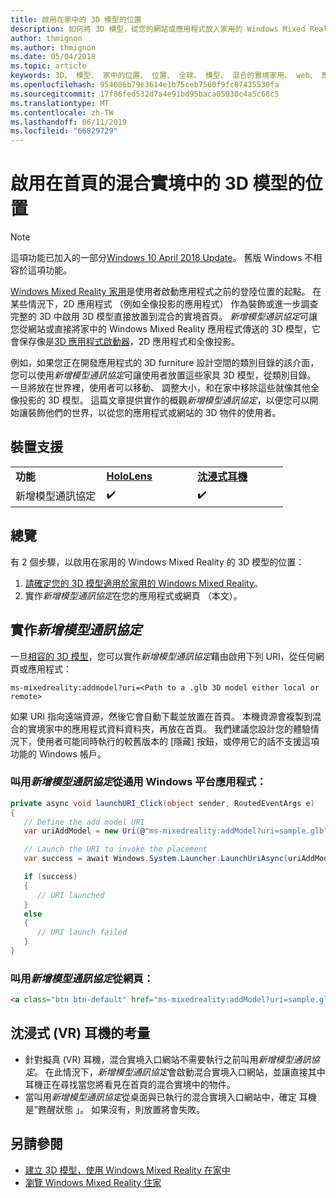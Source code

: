 ```yaml
---
title: 啟用在家中的 3D 模型的位置
description: 如何將 3D 模型，從您的網站或應用程式放入家用的 Windows Mixed Reality
author: thmignon
ms.author: thmignon
ms.date: 05/04/2018
ms.topic: article
keywords: 3D、 模型、 家中的位置、 位置、 全球、 模型、 混合的實境家用、 web、 應用程式
ms.openlocfilehash: 954086b79e3614e1b75ceb7560f9fc87435530fa
ms.sourcegitcommit: 17f86fed532d7a4e91bd95baca05930c4a5c68c5
ms.translationtype: MT
ms.contentlocale: zh-TW
ms.lasthandoff: 06/11/2019
ms.locfileid: "66829729"
---
```

# <a name="enable-placement-of-3d-models-in-the-mixed-reality-home"></a>啟用在首頁的混合實境中的 3D 模型的位置

> [!NOTE]
> 這項功能已加入的一部分[Windows 10 April 2018 Update](release-notes-april-2018.md)。 舊版 Windows 不相容於這項功能。

[Windows Mixed Reality 家用](navigating-the-windows-mixed-reality-home.md)是使用者啟動應用程式之前的登陸位置的起點。 在某些情況下，2D 應用程式 （例如全像投影的應用程式） 作為裝飾或進一步調查完整的 3D 中啟用 3D 模型直接放置到混合的實境首頁。 *新增模型通訊協定*可讓您從網站或直接將家中的 Windows Mixed Reality 應用程式傳送的 3D 模型，它會保存像是[3D 應用程式啟動器](3d-app-launcher-design-guidance.md)，2D 應用程式和全像投影。 

例如，如果您正在開發應用程式的 3D furniture 設計空間的類別目錄的該介面，您可以使用*新增模型通訊協定*可讓使用者放置這些家具 3D 模型，從類別目錄。 一旦將放在世界裡，使用者可以移動、 調整大小，和在家中移除這些就像其他全像投影的 3D 模型。 這篇文章提供實作的概觀*新增模型通訊協定*，以便您可以開始讓裝飾他們的世界，以從您的應用程式或網站的 3D 物件的使用者。

## <a name="device-support"></a>裝置支援

<table>
    <colgroup>
    <col width="33%" />
    <col width="33%" />
    <col width="33%" />
    </colgroup>
    <tr>
        <td><strong>功能</strong></td>
        <td><a href="hololens-hardware-details.md"><strong>HoloLens</strong></a></td>
        <td><a href="immersive-headset-hardware-details.md"><strong>沈浸式耳機</strong></a></td>
    </tr>
     <tr>
        <td>新增模型通訊協定</td>
        <td>✔️</td>
        <td>✔️</td>
    </tr>
</table>

## <a name="overview"></a>總覽

有 2 個步驟，以啟用在家用的 Windows Mixed Reality 的 3D 模型的位置：
1. [請確定您的 3D 模型適用於家用的 Windows Mixed Reality](creating-3d-models-for-use-in-the-windows-mixed-reality-home.md)。
2. 實作*新增模型通訊協定*在您的應用程式或網頁 （本文）。

## <a name="implementing-the-add-model-protocol"></a>實作*新增模型通訊協定*

一旦[相容的 3D 模型](creating-3d-models-for-use-in-the-windows-mixed-reality-home.md)，您可以實作*新增模型通訊協定*藉由啟用下列 URI，從任何網頁或應用程式：

```
ms-mixedreality:addmodel?uri=<Path to a .glb 3D model either local or remote>
```

如果 URI 指向遠端資源，然後它會自動下載並放置在首頁。 本機資源會複製到混合的實境家中的應用程式資料資料夾，再放在首頁。 我們建議您設計您的體驗情況下，使用者可能同時執行的較舊版本的 [隱藏] 按鈕，或停用它的話不支援這項功能的 Windows 帳戶。 

### <a name="invoking-the-add-model-protocol-from-a-universal-windows-platform-app"></a>叫用*新增模型通訊協定*從通用 Windows 平台應用程式：

```C#
private async void launchURI_Click(object sender, RoutedEventArgs e)
{
   // Define the add model URI
   var uriAddModel = new Uri(@"ms-mixedreality:addModel?uri=sample.glb");

   // Launch the URI to invoke the placement
   var success = await Windows.System.Launcher.LaunchUriAsync(uriAddModel);

   if (success)
   {
      // URI launched
   }
   else
   {
      // URI launch failed
   }
}
```

### <a name="invoking-the-add-model-protocol-from-a-webpage"></a>叫用*新增模型通訊協定*從網頁：

```html
<a class="btn btn-default" href="ms-mixedreality:addModel?uri=sample.glb"> Place 3D Model </a>
```

## <a name="considerations-for-immersive-vr-headsets"></a>沈浸式 (VR) 耳機的考量

* 針對擬真 (VR) 耳機，混合實境入口網站不需要執行之前叫用*新增模型通訊協定*。 在此情況下，*新增模型通訊協定*會啟動混合實境入口網站，並讓直接其中耳機正在尋找當您將看見在首頁的混合實境中的物件。 
* 當叫用*新增模型通訊協定*從桌面與已執行的混合實境入口網站中，確定 耳機是"甦醒狀態 」。 如果沒有，則放置將會失敗。 

## <a name="see-also"></a>另請參閱

* [建立 3D 模型，使用 Windows Mixed Reality 在家中](creating-3d-models-for-use-in-the-windows-mixed-reality-home.md)
* [瀏覽 Windows Mixed Reality 住家](navigating-the-windows-mixed-reality-home.md)

